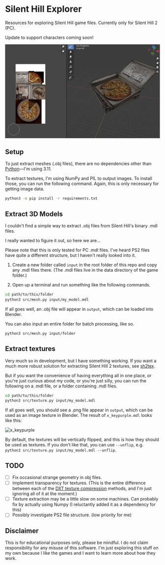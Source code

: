 # Silent Hill Explorer

Resources for exploring Silent Hill game files. Currently only for Silent Hill 2 (PC).

Update to support characters coming soon!

![The pizza from Silent Hill 2](pizza.png)

## Setup

To just extract meshes (.obj files), there are no dependencies other than [Python](https://www.python.org/downloads/)—I'm using 3.11.

To extract textures, I'm using NumPy and PIL to output images. To install those, you can run the following command. Again, this is only necessary for getting image data.

```sh
python3 -m pip install -r requirements.txt
```

## Extract 3D Models

I couldn't find a simple way to extract .obj files from Silent Hill's binary .mdl files.

I really wanted to figure it out, so here we are...

Please note that this is only tested for PC .mdl files. I've heard PS2 files have quite a different structure, but I haven't really looked into it.

1. Create a new folder called `input` in the root folder of this repo and copy any .mdl files there. (The .mdl files live in the data directory of the game folder.)

2. Open up a terminal and run something like the following commands.

```sh
cd path/to/this/folder
python3 src/mesh.py input/my_model.mdl
```

If all goes well, an .obj file will appear in `output`, which can be loaded into Blender.

You can also input an entire folder for batch processing, like so.

```sh
python3 src/mesh.py input/folder
```

## Extract textures

Very much so in development, but I have something working. If you want a much more robust solution for extracting Silent Hill 2 textures, see [sh2tex](https://github.com/iOrange/sh2tex).

But if you want the convenience of having everything all in one place, or you're just curious about my code, or you're just silly, you can run the following on a .mdl file, or a folder containing .mdl files.

```sh
cd path/to/this/folder
python3 src/texture.py input/my_model.mdl
```

If all goes well, you should see a .png file appear in `output`, which can be used as an image texture in Blender. The result of `x_keypurple.mdl` looks like this:

![x_keypurple](https://github.com/laura-a-n-n/silent-hill-explorer/assets/100505614/3ff1fca9-193d-4d0d-8686-edd19d11a5ae)

By default, the textures will be vertically flipped, and this is how they should be used as textures. If you don't like that, you can use `--unflip`, e.g. `python3 src/texture.py input/my_model.mdl --unflip`.

## TODO

- [ ] Fix occasional strange geometry in obj files.
- [ ] Implement transparency for textures. (This is the entire difference between each of the [DXT texture compression](https://en.wikipedia.org/wiki/S3_Texture_Compression) methods, and I'm just ignoring all of it at the moment.)
- [ ] Texture extraction may be a little slow on some machines. Can probably fix by actually using Numpy (I reluctantly added it as a dependency for this)
- [ ] Possibly investigate PS2 file structure. (low priority for me)

## Disclaimer

This is for educational purposes only, please be mindful. I do not claim responsibility for any misuse of this software. I'm just exploring this stuff on my own because I like the games and I want to learn more about how they work.
